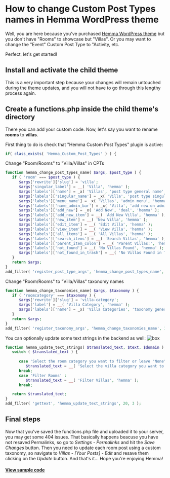How to change Custom Post Types names in Hemma WordPress theme
=========================

Well, you are here because you've purchased <a href="https://themeforest.net/item/hemma-a-wordpress-theme-for-holiday-houses/15924438" target="_blank">Hemma WordPress theme</a> but you don't have "Rooms" to showcase but "Villas". Or you may want to change the "Event" Custom Post Type to "Activity, etc.

Perfect, let's get started!


<h2>Install and activate the child theme</h2>
This is a very important step because your changes will remain untouched during the theme updates, and you will not have to go through this lengthy process again.


<h2>Create a functions.php inside the child theme's directory</h2>
There you can add your custom code. Now, let's say you want to rename <strong>rooms</strong> to <strong>villas</strong>.


First thing to do is check that "Hemma Custom Post Types" plugin is active:
```php
if( class_exists( 'Hemma_Custom_Post_Types' ) ) {
```


Change "Room/Rooms" to "Villa/Villas" in CPTs
```php
function hemma_change_post_types_name( $args, $post_type ) {
   if ( 'room' === $post_type ) {
      $args['rewrite']['slug'] = 'villa';
      $args['singular_label'] = __( 'Villa', 'hemma' );
      $args['labels']['name'] = _x( 'Villas', 'post type general name', 'hemma' );
      $args['labels']['singular_name'] = _x( 'Villa', 'post type singular name', 'hemma' );
      $args['labels']['menu_name'] = _x( 'Villas', 'admin menu', 'hemma' );
      $args['labels']['name_admin_bar'] = _x( 'Villa', 'add new on admin bar', 'hemma-custom-post-types' );
      $args['labels']['add_new'] = _x( 'Add New', 'deal', 'hemma' );
      $args['labels']['add_new_item'] = __( 'Add New Villa', 'hemma' );
      $args['labels']['new_item'] = __( 'New Villa', 'hemma' );
      $args['labels']['edit_item'] = __( 'Edit Villa', 'hemma' );
      $args['labels']['view_item'] = __( 'View Villa', 'hemma' );
      $args['labels']['all_items'] = __( 'All Villas', 'hemma' );
      $args['labels']['search_items'] = __( 'Search Villas', 'hemma' );
      $args['labels']['parent_item_colon'] = __( 'Parent Villas:', 'hemma' );
      $args['labels']['not_found'] = __( 'No Villas Found', 'hemma' );
      $args['labels']['not_found_in_trash'] = __( 'No Villas Found in Trash', 'hemma' );
   }
   return $args;
}
add_filter( 'register_post_type_args', 'hemma_change_post_types_name', 10, 2 );
```


Change "Room/Rooms" to "Villa/Villas" taxonomy names
```php
function hemma_change_taxonomies_name( $args, $taxonomy ) {
   if ( 'roomcategory' === $taxonomy ) {
      $args['rewrite']['slug'] = 'villa-category';
      $args['label'] = __( 'Villa Category', 'hemma' );
      $args['labels']['name'] = _x( 'Villa Categories', 'taxonomy general name', 'hemma' );
   }
   return $args;
}
add_filter( 'register_taxonomy_args', 'hemma_change_taxonomies_name', 10, 2 );
```


You can optionally update some text strings in the backend as well:
![box](https://cloud.githubusercontent.com/assets/2683512/22422255/b9094272-e6eb-11e6-8af3-f30b34aa3e38.png)
```php
function hemma_update_text_strings( $translated_text, $text, $domain ) {
   switch ( $translated_text ) {
   
      case 'Select the room category you want to filter or leave "None". If you can\'t see any option in the list that\'s because you haven\'t any room category yet.' :
         $translated_text = __( 'Select the villa category you want to filter or leave "None". If you can\'t see any option in the list that\'s because you haven\'t any villa category yet.', 'hemma' );
      break;
      case 'Filter Rooms' :
         $translated_text = __( 'Filter Villas', 'hemma' );
      break;

   return $translated_text;
}
add_filter( 'gettext', 'hemma_update_text_strings', 20, 3 ); 
```


<h2>Final steps</h2>
Now that you've saved the functions.php file and uploaded it to your server, you may get some 404 issues. That basically happens beacuse you have not resaved Permalinks, so go to <i>Settings - Permalinks</i> and hit the <i>Save Changes</i> button. Then you need to update each room post using a custom taxonomy, so navigate to <i>Villas - [Your Posts] - Edit</i> and resave them clicking on the <i>Update</i> button. And that's it... Hope you're enjoying Hemma!

<h4><a href="functions.php">View sample code</a></h4>
